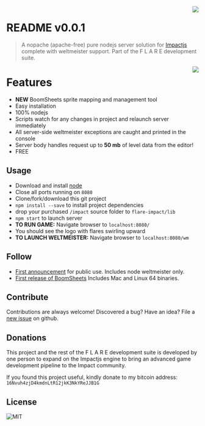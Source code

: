 <img src="https://dl.dropbox.com/s/2r73s0t8rpeeisb/logo-lg.png" align="right" />

# README v0.0.1
> A nopache (apache-free) pure nodejs server solution for [Impactjs](http://impactjs.com) complete with weltmeister support. Part of the F L A R E development suite.

<img src="https://photos-2.dropbox.com/t/2/AAB3DCZ5DZJ8Bx16vYsELjGLWJ0tSB_6n1N8tt7-sg1_pg/12/1333628/png/32x32/3/1511074800/0/2/info.png/EOWhkAEY3-P74AQgBygH/GzdQwQi4jq_45JPssmwDFrUxgji5DJx6nBhGCcbXtEw?dl=0&size=2048x1536&size_mode=3" align="right" />

# Features
- **NEW** BoomSheets sprite mapping and management tool
- Easy installation
- 100% nodejs
- Scripts watch for any changes in project and relaunch server immediately
- All server-side weltmeister exceptions are caught and printed in the console
- Server body handles request up to **50 mb** of level data from the editor!
- FREE

## Usage
- Download and install [node](http://nodejs.org)
- Close all ports running on ```8080```
- Clone/fork/download this git project
- ```npm install --save``` to install project dependencies
- drop your purchased ```/impact``` source folder to ```flare-impact/lib```
- ```npm start``` to launch server
- **TO RUN GAME:** Navigate browser to ```localhost:8080/```
- You should see the logo with flares swirling upward
- **TO LAUNCH WELTMEISTER:** Navigate browser to ```localhost:8080/wm```

## Follow
- [First announcement](http://impactjs.com/forums/code/f-l-a-r-e-development-suite-for-impact/page/1)  for public use. Includes node weltmeister only.
- [First release of BoomSheets](http://impactjs.com/forums/code/boomsheets-sprite-mapping-tool-for-impactjs) Includes Mac and Linux 64 binaries. 

## Contribute
Contributions are always welcome! Discovered a bug? Have an idea? File a [new issue](https://github.com/TheMaverickProgrammer/flare-impact/issues) on github.

## Donations
This project and the rest of the F L A R E development suite is developed by one person to expand on the Impactjs engine to bring an advanced game development pipeline to the Impact community.

If you found this project useful, kindly donate to my bitcoin address: ```16Nvuh4zjD4kmdnLtR12jkK3NkYReJJB1G```

## License

![MIT](https://dl.dropbox.com/s/dmnb84n9s6sn55e/mit.png)
